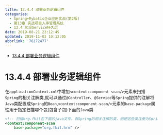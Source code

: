 ```yaml
---
title: 13.4.4 部署业务逻辑组件
categories: 
  - Spring+Mybatis企业应用实战(第2版)
  - 第13章 实战项目人事管理系统
  - 13.4 实现Service持久层
date: 2019-08-21 23:12:49
updated: 2019-11-02 10:12:05
abbrlink: '76172477'
---
```

<div id='my_toc'>

- [13.4.4 部署业务逻辑组件](/JavaReadingNotes/76172477/#13-4-4-部署业务逻辑组件)

</div>
<!--more-->
<script>if (navigator.platform.toLowerCase() == 'win32'){document.getElementById('my_toc').style.display = 'none';}</script>

<!--end-->
<!--SSTStart-->
# 13.4.4 部署业务逻辑组件 #
在`applicationContext.xml`中增加`<context:component-scan/>`元素来扫描`Spring`的相关注解类,就可以通过`@Controller`、`@Service`等`Spring`提供的注解将`Java`类配置成`Spring`的`Bean`,`<context:component-scan/>`元素的`base-package`属性用于指定扫描哪个包(包含子包)下面的`Java`类.
```xml
<!-- 扫描org.fkit包下面的java文件，有Spring的相关注解的类，则把这些类注册为Spring的bean -->
<context:component-scan
    base-package="org.fkit.hrm" />
```
<!--SSTStop-->

